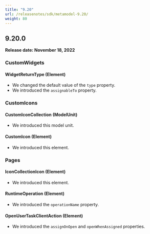 ```yaml
---
title: "9.20"
url: /releasenotes/sdk/metamodel-9.20/
weight: 80
---
```


## 9.20.0

**Release date: November 18, 2022**

### CustomWidgets

#### WidgetReturnType (Element)

* We changed the default value of the `type` property.
* We introduced the `assignableTo` property. 

### CustomIcons

#### CustomIconCollection (ModelUnit)

* We introduced this model unit. 

#### CustomIcon (Element)

* We introduced this element. 

### Pages

#### IconCollectionIcon (Element)

* We introduced this element. 

#### RuntimeOperation (Element)

* We introduced the `operationName` property. 

#### OpenUserTaskClientAction (Element)

* We introduced the `assignOnOpen` and `openWhenAssigned` properties.
